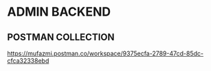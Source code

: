 # ADMIN BACKEND

## POSTMAN COLLECTION
https://mufazmi.postman.co/workspace/9375ecfa-2789-47cd-85dc-cfca32338ebd
